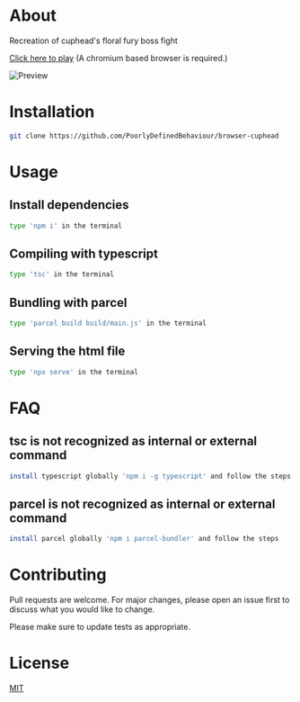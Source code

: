 # About

Recreation of cuphead's floral fury boss fight

[Click here to play](https://poorlydefinedbehaviour.github.io) (A chromium based browser is required.)

![Preview](https://github.com/PoorlyDefinedBehaviour/cuphead-floral-fury-boss-fight/blob/master/preview/preview.gif)

# Installation

```sh
git clone https://github.com/PoorlyDefinedBehaviour/browser-cuphead
```

# Usage

## Install dependencies

```sh
type 'npm i' in the terminal
```

## Compiling with typescript

```sh
type 'tsc' in the terminal
```

## Bundling with parcel

```sh
type 'parcel build build/main.js' in the terminal
```

## Serving the html file

```sh
type 'npx serve' in the terminal
```

# FAQ

## tsc is not recognized as internal or external command

```sh
install typescript globally 'npm i -g typescript' and follow the steps
```

## parcel is not recognized as internal or external command

```sh
install parcel globally 'npm i parcel-bundler' and follow the steps
```

# Contributing

Pull requests are welcome. For major changes, please open an issue first to discuss what you would like to change.

Please make sure to update tests as appropriate.

# License

[MIT](https://choosealicense.com/licenses/mit/)
